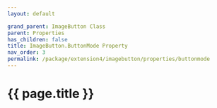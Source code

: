 ```yaml
---
layout: default

grand_parent: ImageButton Class
parent: Properties
has_children: false
title: ImageButton.ButtonMode Property
nav_order: 3
permalink: /package/extension4/imagebutton/properties/buttonmode
---
```

# {{ page.title }}